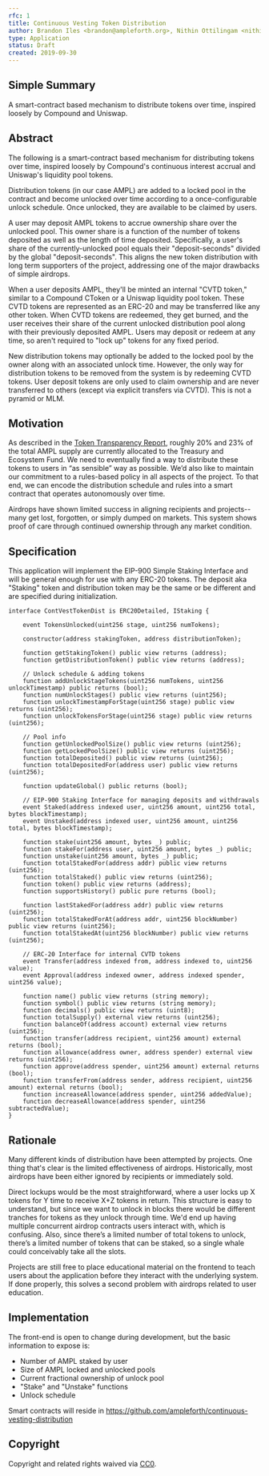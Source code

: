 ```yaml
---
rfc: 1
title: Continuous Vesting Token Distribution
author: Brandon Iles <brandon@ampleforth.org>, Nithin Ottilingam <nithin@ampleforth.org>
type: Application
status: Draft
created: 2019-09-30
---
```


## Simple Summary

A smart-contract based mechanism to distribute tokens over time, inspired loosely by Compound and Uniswap.


## Abstract

The following is a smart-contract based mechanism for distributing tokens over time, inspired loosely by Compound's continuous
interest accrual and Uniswap's liquidity pool tokens.

Distribution tokens (in our case AMPL) are added to a locked pool in the contract and become unlocked over time according
to a once-configurable unlock schedule. Once unlocked, they are available to be claimed by users.

A user may deposit AMPL tokens to accrue ownership share over the unlocked pool. This owner share is a function of the number
of tokens deposited as well as the length of time deposited. Specifically, a user's share of the currently-unlocked pool 
equals their "deposit-seconds" divided by the global "deposit-seconds". This aligns the new token distribution with long term
supporters of the project, addressing one of the major drawbacks of simple airdrops.

When a user deposits AMPL, they'll be minted an internal "CVTD token," similar to a Compound CToken or a Uniswap liquidity
pool token. These CVTD tokens are represented as an ERC-20 and may be transferred like any other token. When CVTD tokens are
redeemed, they get burned, and the user receives their share of the current unlocked distribution pool along with their
previously deposited AMPL. Users may deposit or redeem at any time, so aren't required to "lock up" tokens for any
fixed period.

New distribution tokens may optionally be added to the locked pool by the owner along with an associated unlock time. However,
the only way for distribution tokens to be removed from the system is by redeeming CVTD tokens. User deposit tokens are only
used to claim ownership and are never transferred to others (except via explicit transfers via CVTD). This is not a pyramid
or MLM.


## Motivation

As described in the [Token Transparency Report](https://medium.com/ampleforth/ampleforth-ieo-and-token-distribution-transparency-report-d7b632bbc838), roughly 20% and 23% of the total AMPL supply are currently allocated to the Treasury and Ecosystem Fund. We need to eventually find a way to distribute these tokens to users in “as sensible” way as possible.
We’d also like to maintain our commitment to a rules-based policy in all aspects of the project. To that end, we can
encode the distribution schedule and rules into a smart contract that operates autonomously over time.

Airdrops have shown limited success in aligning recipients and projects--many get lost, forgotten, or simply dumped on markets. This system shows proof of care through continued ownership through any market condition.


## Specification

This application will implement the EIP-900 Simple Staking Interface and will be general enough for use with any ERC-20 tokens.
The deposit aka "Staking" token and distribution token may be the same or be different and are specified during initialization.

```solidity
interface ContVestTokenDist is ERC20Detailed, IStaking {

    event TokensUnlocked(uint256 stage, uint256 numTokens);

    constructor(address stakingToken, address distributionToken);
    
    function getStakingToken() public view returns (address);
    function getDistributionToken() public view returns (address);

    // Unlock schedule & adding tokens
    function addUnlockStageTokens(uint256 numTokens, uint256 unlockTimestamp) public returns (bool);
    function numUnlockStages() public view returns (uint256);
    function unlockTimestampForStage(uint256 stage) public view returns (uint256);
    function unlockTokensForStage(uint256 stage) public view returns (uint256);
    
    // Pool info
    function getUnlockedPoolSize() public view returns (uint256);
    function getLockedPoolSize() public view returns (uint256);
    function totalDeposited() public view returns (uint256);
    function totalDepositedFor(address user) public view returns (uint256);
    
    function updateGlobal() public returns (bool);

    // EIP-900 Staking Interface for managing deposits and withdrawals
    event Staked(address indexed user, uint256 amount, uint256 total, bytes blockTimestamp);
    event Unstaked(address indexed user, uint256 amount, uint256 total, bytes blockTimestamp);

    function stake(uint256 amount, bytes _) public;
    function stakeFor(address user, uint256 amount, bytes _) public;
    function unstake(uint256 amount, bytes _) public;
    function totalStakedFor(address addr) public view returns (uint256);
    function totalStaked() public view returns (uint256);
    function token() public view returns (address);
    function supportsHistory() public pure returns (bool);

    function lastStakedFor(address addr) public view returns (uint256);
    function totalStakedForAt(address addr, uint256 blockNumber) public view returns (uint256);
    function totalStakedAt(uint256 blockNumber) public view returns (uint256);
    
    // ERC-20 Interface for internal CVTD tokens
    event Transfer(address indexed from, address indexed to, uint256 value);
    event Approval(address indexed owner, address indexed spender, uint256 value);

    function name() public view returns (string memory);
    function symbol() public view returns (string memory);
    function decimals() public view returns (uint8);    
    function totalSupply() external view returns (uint256);
    function balanceOf(address account) external view returns (uint256);
    function transfer(address recipient, uint256 amount) external returns (bool);
    function allowance(address owner, address spender) external view returns (uint256);
    function approve(address spender, uint256 amount) external returns (bool);
    function transferFrom(address sender, address recipient, uint256 amount) external returns (bool);
    function increaseAllowance(address spender, uint256 addedValue);
    function decreaseAllowance(address spender, uint256 subtractedValue);
}
```

## Rationale
Many different kinds of distribution have been attempted by projects. One thing that's clear is the limited effectiveness of
airdrops. Historically, most airdrops have been either ignored by recipients or immediately sold.

Direct lockups would be the most straightforward, where a user locks up X tokens for Y time to receive X+Z tokens in return.
This structure is easy to understand, but since we want to unlock in blocks there would be different tranches for tokens as
they unlock through time. We'd end up having multiple concurrent airdrop contracts users interact with, which is
confusing. Also, since there’s a limited number of total tokens to unlock, there’s a limited number of tokens that can be
staked, so a single whale could conceivably take all the slots.

Projects are still free to place educational material on the frontend to teach users about the application before they
interact with the underlying system. If done properly, this solves a second problem with airdrops related to user education.


## Implementation

The front-end is open to change during development, but the basic information to expose is:
- Number of AMPL staked by user
- Size of AMPL locked and unlocked pools
- Current fractional ownership of unlock pool
- "Stake" and "Unstake" functions
- Unlock schedule

Smart contracts will reside in https://github.com/ampleforth/continuous-vesting-distribution

## Copyright
Copyright and related rights waived via [CC0](https://creativecommons.org/publicdomain/zero/1.0/).
